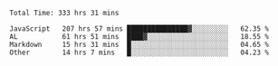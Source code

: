 
<!--START_SECTION:waka-->

```text
Total Time: 333 hrs 31 mins

JavaScript   207 hrs 57 mins ███████████████▓░░░░░░░░░   62.35 %
AL           61 hrs 51 mins  ████▓░░░░░░░░░░░░░░░░░░░░   18.55 %
Markdown     15 hrs 31 mins  █░░░░░░░░░░░░░░░░░░░░░░░░   04.65 %
Other        14 hrs 7 mins   █░░░░░░░░░░░░░░░░░░░░░░░░   04.23 %
```

<!--END_SECTION:waka-->











